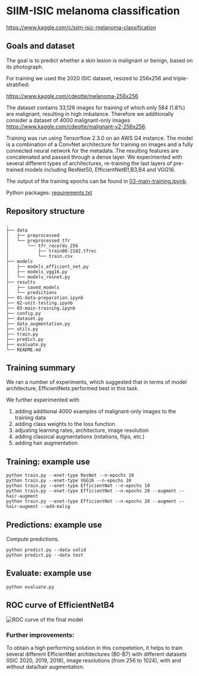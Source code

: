 # SIIM-ISIC melanoma classification
https://www.kaggle.com/c/siim-isic-melanoma-classification

## Goals and dataset
The goal is to predict whether a skin lesion is malignant or benign, based on its photograph.

For training we used the 2020 ISIC dataset, resized to 256x256 and triple-stratified:

https://www.kaggle.com/cdeotte/melanoma-256x256 

The dataset contains 33,126 images for training of which only 584 (1.8%) are malignant, resulting in high imbalance. Therefore we additionally consider a dataset of 4000 malignant-only images https://www.kaggle.com/cdeotte/malignant-v2-256x256.

Training was run using Tensorflow 2.3.0 on an AWS G4 instance. The model is a combination of a ConvNet architecture for training on images and a fully connected neural network for the metadata. 
The resulting features are concatenated and passed through a dense layer.
We experimented with several different types of architectures, re-training the last layers of pre-trained models including ResNet50, EfficientNetB1,B3,B4 and VGG16.

The output of the training epochs can be found in [03-main-training.ipynb](03-main-training.ipynb). 

Python packages: [requirements.txt](requirements.txt)

## Repository structure

```
.
├── data
│   ├── preprocessed
│   └── preprocessed_tfr
│       └── tfr_records_256
│           ├── train00-2182.tfrec
│           └── train.csv
├── models
│   ├── models_efficient_net.py
│   ├── models_vgg16.py
│   └── models_resnet.py
├── results
│   ├── saved_models
│   └── predictions
├── 01-data-preparation.ipynb
├── 02-unit-testing.ipynb
├── 03-main-training.ipynb
├── config.py
├── dataset.py
├── data_augmentation.py
├── utils.py
├── train.py
├── predict.py
├── evaluate.py
└── README.md
```

## Training summary
We ran a number of experiments, which suggested that in terms of model architecture, EfficientNets performed best in this task.

We further experimented with
1. adding additional 4000 examples of malignant-only images to the training data
2. adding class weights to the loss function
3. adjusting learning rates, architecture, image resolution
4. adding classical augmentations (rotations, flips, etc.)
5. adding hair augmentation

## Training: example use
```
python train.py --enet-type ResNet --n-epochs 10
python train.py --enet-type VGG16 --n-epochs 10
python train.py --enet-type EfficientNet --n-epochs 10
python train.py --enet-type EfficientNet --n-epochs 20 --augment --hair-augment 
python train.py --enet-type EfficientNet --n-epochs 20 --augment --hair-augment --add-malig
```

## Predictions: example use
Compute predictions.

```
python predict.py --data valid
python predict.py --data test
```

## Evaluate: example use

```
python evaluate.py 
```

<!-- 
## Ensembling
The predictions from the three models were ensembled into final predictions.

```
python ensemble.py
```

## Evaluation

```
python evaluate.py
```
-->

## ROC curve of EfficientNetB4

![ROC curve of the final model](results/plots/roc_curve_effnet.jpg)

### Further improvements:
To obtain a high performing solution in this competetion, it helps to train several different EfficientNet architectures (B0-B7) with different datasets (ISIC 2020, 2019, 2018), image resolutions (from 256 to 1024), with and without data/hair augmentation.

